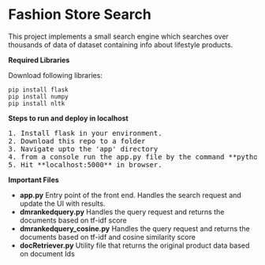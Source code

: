 # Fashion Store Search
This project implements a small search engine which searches over thousands of data of dataset containing info about lifestyle products. 

**Required Libraries**

Download following libraries:

```
pip install flask
pip install numpy
pip install nltk
```


**Steps to run and deploy in localhost**
<body>
<pre>
1. Install flask in your environment.
2. Download this repo to a folder
3. Navigate upto the 'app' directory
4. from a console run the app.py file by the command **python app.py**
5. Hit **localhost:5000** in browser.
</pre>
</body>

**Important Files**
* **app.py** Entry point of the front end. Handles the search request and update the UI with results.
* **dmrankedquery.py** Handles the query request and returns the documents based on tf-idf score
* **dmrankedquery_cosine.py** Handles the query request and returns the documents based on tf-idf and cosine similarity score
* **docRetriever.py** Utility file that returns the original product data based on document Ids
